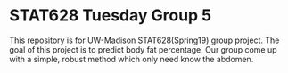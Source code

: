 # STAT628 Tuesday Group 5
This repository is for UW-Madison STAT628(Spring19) group project.
The goal of this project is to predict body fat percentage.
Our group come up with a simple, robust method which only need know the abdomen.
